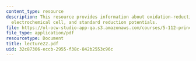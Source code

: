 ```yaml
---
content_type: resource
description: This resource provides information about oxidation-reduction half-reactions,
  electrochemical cell, and standard reduction potentials.
file: https://ol-ocw-studio-app-qa.s3.amazonaws.com/courses/5-112-principles-of-chemical-science-fall-2005/32c87306eccb2955f38c842b2553c96c_lecture22.pdf
file_type: application/pdf
resourcetype: Document
title: lecture22.pdf
uid: 32c87306-eccb-2955-f38c-842b2553c96c
---
```

